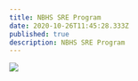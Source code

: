 ```yaml
---
title: NBHS SRE Program
date: 2020-10-26T11:45:28.333Z
published: true
description: NBHS SRE Program
---
```

![](/images/uploads/nbhs-sre-program-1.jpg)
